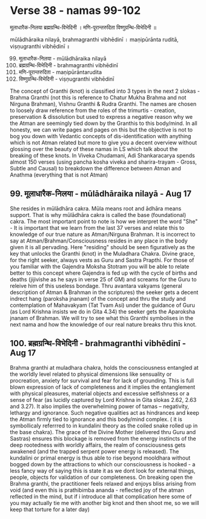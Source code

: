 # Verse 38 - namas 99-102

मूलाधारैक-निलया ब्रह्मग्रन्थि-विभेदिनी ।
मणि-पूरान्तरुदिता विष्णुग्रन्थि-विभेदिनी ॥

mūlādhāraika nilayā, brahmagranthi vibhēdinī ।
maṇipūrānta ruditā, viṣṇugranthi vibhēdinī ॥

99. मूलाधारैक-निलया - mūlādhāraika nilayā
100. ब्रह्मग्रन्थि-विभेदिनी - brahmagranthi vibhēdinī
101. मणि-पूरान्तरुदिता - maṇipūrāntarudita
102. विष्णुग्रन्थि-विभेदिनी - viṣṇugranthi vibhēdinī

The concept of Granthi (knot) is classified into 3 types in the next 2 slokas - Brahma Granthi (not this is reference to Chatur Mukha Brahma and not Nirguna Brahman), Vishnu Granthi & Rudra Granthi.  The names are chosen to loosely draw reference from the roles of the trimurtis - creation, preservation & dissolution but used to express a negative reason why we the Atman are seemingly tied down by the Granthis to this body/mind. In all honesty, we can write pages and pages on this but the objective is not to bog you down with Vedantic concepts of dis-identification with anything which is not Atman related but more to give you a decent overview without glossing over the beauty of these namas in LS which talk about the breaking of these knots. In Viveka Chudamani, Adi Shankaracarya spends almost 150 verses (using pancha kosha viveka and sharira-trayam - Gross, Subtle and Causal) to breakdown the difference between Atman and Anathma (everything that is not Atman)

## 99. मूलाधारैक-निलया - mūlādhāraika nilayā - Aug 17

She resides in mūlādhāra cakra. Mūla means root and ādhāra means support. That is why mūlādhāra cakra is called the base (foundational) cakra. The most important point to note is how we interpret the word "She" - It is important that we learn from the last 37 verses and relate this to knowledge of our true nature as Atman/Nirguna Brahman.  It is incorrect to say at Atman/Brahman/Consciousness resides in any place in the body given it is all pervading. Here "residing" should be seen figuratively as the key that unlocks the Granthi (knot) in the Muladhara Chakra. Divine grace, for the right seeker, always vests as Guru and Sastra Prapthi. For those of you familiar with the Gajendra Moksha Stotram you will be able to relate better to this concept where Gajendra is fed up with the cycle of births and deaths (jijivishe as he says in verse 25 of GM) and screams for the Guru to releive him of this useless bondage. Thru avantara vakyams (general description of Atman & Brahman in the scriptures) the seeker gets a decent indrect hang (paroksha jnanam) of the concept and thru the study and contemplation of Mahavakyam (Tat Tvam Asi) under the guidance of Guru (as Lord Krishna insists we do in Gita 4.34) the seeker gets the Aparoksha jnanam of Brahman. We will try to see what this Granthi symbolises in the next nama and how the knowledge of our real nature breaks thru this knot. 

## 100. ब्रह्मग्रन्थि-विभेदिनी - brahmagranthi vibhēdinī - Aug 17

Brahma granthi at muladhara chakra, holds the consciousness entangled at the worldly level related to physical dimensions like sensuality or procreation, anxiety for survival and fear for lack of grounding. This is full blown expression of lack of completeness and  it implies the entanglement with physical pleasures, material objects and excessive selfishness or a sense of fear (as lucidly captured by Lord Krishna in Gita slokas 2.62, 2.63 and 3.27). It also implies the overwhelming power of tamas – negativity, lethargy and ignorance. Such negative qualities act as hindrances and keep the Atman firmly tied to ignorance and this body/mind complex. ( it is symbollicaly referrred to in kundalini theory as the coiled snake rolled up in the base chakra). The grace of the Divine Mother (delivered thru Guru and Sastras) ensures this blockage is removed from the energy instincts of the deep rootedness with worldly affairs, the realm of consciousness gets awakened (and the trapped serpent power energy is released). The kundalini or primal energy is thus able to rise beyond mooldhara  without bogged down by the attractions to which our consciousness is hooked - a less fancy way of saying this is state it as we dont look for external things, people, objects for validation of our completeness. On breaking open the Brahma granthi, the practitioner feels relaxed and enjoys bliss arising from void (and even this is prathibimba ananda - reflected joy of the atman reflected in the mind, but if i introduce all that complication here some of you may actually tie me with another big knot and then shoot me, so we will keep that torture for a later day) 







